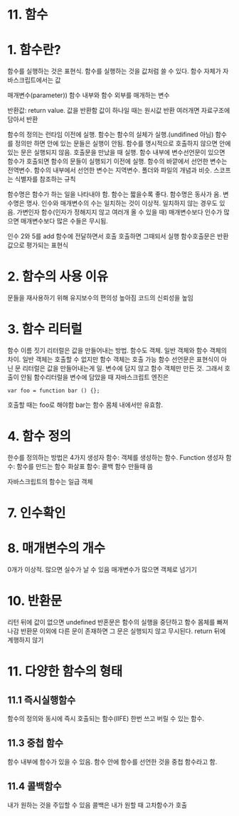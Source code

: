 # 11. 함수

# 1. 함수란?
함수를 실행하는 것은 표현식. 함수를 실행하는 것을 값처럼 쓸 수 있다. 함수 자체가 자바스크립트에서는 값

매개변수(parameter))
함수 내부와 함수 외부를 매개하는 변수

반환값: return value. 값을 반환함
값이 하나일 때는 원시값 반환
여러개면 자료구조에 담아서 반환

함수의 정의는 런타임 이전에 실행.
함수는 함수의 실체가 실행.(undifined 아님)
함수를 정의만 하면 안에 있는 문들은 실행이 안됨. 함수를 명시적으로 호출하지 않으면 안에 있는 문은 실행되지 않음. 호출문을 만났을 때 실행.
함수 내부에 변수선언문이 있으면 함수가 호출되면 함수의 문들이 실행되기 이전에 실행.
함수의 바깥에서 선언한 변수는 전역변수.
함수의 내부에서 선언한 변수는 지역변수.
폴더와 파일의 개념과 비슷.
스코프는 식별자를 참조하는 규칙

함수명은 함수가 하는 일을 나타내야 함.
함수는 짧을수록 좋다. 함수명은 동사가 옴.
변수명은 명사. 인수와 매개변수의 수는 일치하는 것이 이상적. 일치하지 않는 경우도 있음.
가변인자 함수(인자가 정해지지 않고 여러개 올 수 있을 때)
매개변수보다 인수가 많으면 매개변수보다 많은 수들은 무시됨.

인수 2와 5를 add 함수에 전달하면서 호출
호출하면 그때되서 실행
함수호출문은 반환값으로 평가되는 표현식

# 2. 함수의 사용 이유
문들을 재사용하기 위해
유지보수의 편의성 높아짐
코드의 신뢰성을 높임

# 3. 함수 리터럴
함수 이름 짓기
리터럴은 값을 만들어내는 방법. 함수도 객체.
일반 객체와 함수 객체의 차이. 일반 객체는 호출할 수 없지만 함수 객체는 호출 가능
함수 선언문은 표현식이 아닌 문
리터럴은 값을 만들어내는게 일. 변수에 담지 않고 함수 객체만 만든 것. 그래서 호출이 안됨
함수리터럴을 변수에 담았을 때 자바스크립트 엔진은

```
var foo = function bar () {};
```
호출할 때는 foo로 해야함 bar는 함수 몸체 내에서만 유효함.

# 4. 함수 정의
한수를 정의하는 방법은 4가지
생성자 함수: 객체를 생성하는 함수.
Function 생성자 함수: 함수를 만드는 함수
화살표 함수: 콜백 함수 만들때 씀

자바스크립트의 함수는 일급 객체

# 7. 인수확인

# 8. 매개변수의 개수
0개가 이상적. 많으면 실수가 날 수 있음
매개변수가 많으면 객체로 넘기기

# 10. 반환문
리턴 뒤에 값이 없으면 undefined
반혼문은 함수의 실행을 중단하고 함수 몸체를 빠져나감
반환문 이외에 다른 문이 존재하면 그 문은 실행되지 않고 무시된다.
return 뒤에 계행하지 않기

# 11. 다양한 함수의 형태
## 11.1 즉시실행함수
함수의 정의와 동시에 즉시 호출되는 함수(IIFE) 한번 쓰고 버릴 수 있는 함수.

## 11.3 중첩 함수
함수 내부에 함수가 있을 수 있음. 함수 안에 함수를 선언한 것을 중첩 함수라고 함.

## 11.4 콜백함수
내가 원하는 것을 주입할 수 있음
콜백은 내가 원할 때 고차함수가 호출
